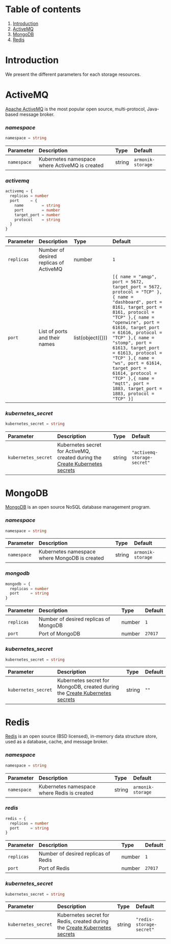 # Table of contents

1. [Introduction](#introduction)
2. [ActiveMQ](#actvemq)
3. [MongoDB](#mongodb)
4. [Redis](#redis)

# Introduction

We present the different parameters for each storage resources.

# ActiveMQ

[Apache ActiveMQ](https://activemq.apache.org/) is the most popular open source, multi-protocol, Java-based message
broker.

### ***namespace***

```terraform
namespace = string
```

| Parameter | Description | Type | Default |
|:----------|:------------|:-----|:--------|
| `namespace` | Kubernetes namespace where ActiveMQ is created | string | `armonik-storage` |

### ***activemq***

```terraform
activemq = {
  replicas = number
  port     = {
    name        = string
    port        = number
    target_port = number
    protocol    = string
  }
}
```

| Parameter | Description | Type | Default |
|:----------|:------------|:-----|:--------|
| `replicas` | Number of desired replicas of ActiveMQ | number | `1` |
| `port` | List of ports and their names | list(object({})) | `[{ name = "amqp", port = 5672, target_port = 5672, protocol = "TCP" },{ name = "dashboard", port = 8161, target_port = 8161, protocol = "TCP" },{ name = "openwire", port = 61616, target_port = 61616, protocol = "TCP" },{ name = "stomp", port = 61613, target_port = 61613, protocol = "TCP" },{ name = "ws", port = 61614, target_port = 61614, protocol = "TCP" },{ name = "mqtt", port = 1883, target_port = 1883, protocol = "TCP" }]` |

### ***kubernetes_secret***

```terraform
kubernetes_secret = string
```

| Parameter | Description | Type | Default |
|:----------|:------------|:-----|:--------|
| `kubernetes_secret` | Kubernetes secret for ActiveMQ, created during the [Create Kubernetes secrets](../README.md) | string | `"activemq-storage-secret"` |

# MongoDB

[MongoDB](https://www.mongodb.com/) is an open source NoSQL database management program.

### ***namespace***

```terraform
namespace = string
```

| Parameter | Description | Type | Default |
|:----------|:------------|:-----|:--------|
| `namespace` | Kubernetes namespace where MongoDB is created | string | `armonik-storage` |

### ***mongodb***

```terraform
mongodb = {
  replicas = number
  port     = string
}
```

| Parameter | Description | Type | Default |
|:----------|:------------|:-----|:--------|
| `replicas` | Number of desired replicas of MongoDB | number | `1` |
| `port` | Port of MongoDB | number | `27017` |

### ***kubernetes_secret***

```terraform
kubernetes_secret = string
```

| Parameter | Description | Type | Default |
|:----------|:------------|:-----|:--------|
| `kubernetes_secret` | Kubernetes secret for MongoDB, created during the [Create Kubernetes secrets](../README.md) | string | `""` |

# Redis

[Redis](https://redis.io/) is an open source (BSD licensed), in-memory data structure store, used as a database, cache,
and message broker.

### ***namespace***

```terraform
namespace = string
```

| Parameter | Description | Type | Default |
|:----------|:------------|:-----|:--------|
| `namespace` | Kubernetes namespace where Redis is created | string | `armonik-storage` |

### ***redis***

```terraform
redis = {
  replicas = number
  port     = string
}
```

| Parameter | Description | Type | Default |
|:----------|:------------|:-----|:--------|
| `replicas` | Number of desired replicas of Redis | number | `1` |
| `port` | Port of Redis | number | `27017` |

### ***kubernetes_secret***

```terraform
kubernetes_secret = string
```

| Parameter | Description | Type | Default |
|:----------|:------------|:-----|:--------|
| `kubernetes_secret` | Kubernetes secret for Redis, created during the [Create Kubernetes secrets](../README.md) | string | `"redis-storage-secret"` |
